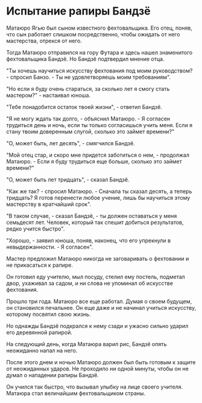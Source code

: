 # Испытание рапиры Бандзё

Матаюро Ягью был сыном известного фехтовальщика. Его отец, поняв, что сын работает слишком посредственно, чтобы ожидать от него мастерства, отрекся от него.

Тогда Матаюро отправился на гору Футара и здесь нашел знаменитого фехтовальщика Бандзё. Но Бандзё подтвердил мнение отца.

"Ты хочешь научиться искусству фехтования под моим руководством? - спросил Банзо. - Ты не удовлетворяешь моим требованиям".

"Но если я буду очень стараться, за сколько лет я смогу стать мастером?" - настаивал юноша.

"Тебе понадобится остаток твоей жизни", - ответил Бандзё.

"Я не могу ждать так долго, - объяснил Матаюро. - Я согласен трудиться день и ночь, если ты только согласишься учить меня. Если я стану твоим доверенным слугой, сколько это займет времени?"

"О, может быть, лет десять", - смягчился Бандзё.

"Мой отец стар, и скоро мне придется заботиться о нем, - продолжал Матаюро. - Если я буду трудиться еще больше, сколько это займет времени?"

"О, может быть лет тридцать", - сказал Бандзё.

"Как же так? - спросил Матаюро. - Сначала ты сказал десять, а теперь тридцать? Я готов перенести любое учение, лишь бы научиться этому мастерству в кратчайший срок".

"В таком случае, - сказал Бандзё, - ты должен оставаться у меня семьдесят лет. Человек, который так спешит добиться результатов, редко учится быстро".

"Хорошо, - заявил юноша, поняв, наконец, что его упрекнули в невыдержанности. - Я согласен".

Мастер предложил Матаюро никогда не заговаривать о фехтовании и не прикасаться к рапире.

Он готовил еду учителю, мыл посуду, стелил ему постель, подметал двор, ухаживал за садом, и ни слова не упоминал об искусстве фехтования.

Прошло три года. Матаюро все еще работал. Думая о своем будущем, он становился печальнее. Он еще даже и не начинал учиться искусству, которому посвятил свою жизнь.

Но однажды Бандзё подкрался к нему сзади и ужасно сильно ударил его деревянной рапирой.

На следующий день, когда Матаюра варил рис, Бандзё опять неожиданно напал на него.

После этого днем и ночью Матаюро должен был быть готовым к защите от неожиданных ударов. Не проходило ни одной минуты, чтобы он не думал о нападении рапиры Бандзё.

Он учился так быстро, что вызывал улыбку на лице своего учителя. Матаюра стал величайшим фехтовальщиком страны.
